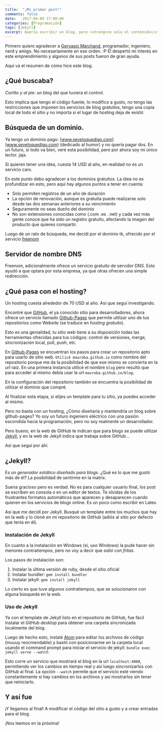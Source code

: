 ```yaml
---
title:  "¡Mi primer post!"
comments: false
date:   2017-04-09 17:00:00
categories: [Programación]
tags: [Jekyll]
excerpt: Quería escribir un blog, pero <strong>no solo el contenido</strong>. No quería caer en servicios que te dejan todo listo, son dueños de toda tu informaicón y pierdes todo si dejan de existir, pero quería que sea gratis. Aquí les cuento <strong>cómo lo hice</strong>.
---
```

Primero quiero agradecer a [Gervasio Marchand](https://g3rv4.com/), programador, ingeniero, nerd y amigo. No necesariamente en ese orden. :P Él despertó mi interés en este emprendimiento y algunos de sus posts fueron de gran ayuda.

Aquí va el resumen de cómo hice este blog.

## ¿Qué buscaba?

_Cortito y al pie_: un blog del que tuviera el control.

Esto implica que tengo el código fuente, lo modifico a gusto, no tengo las restricciones que imponen los servicios de blog gratuitos, tengo una copia local de todo el sitio y no importa si el lugar de hosting deja de existir.

## Búsqueda de un dominio.

Ya tengo un dominio pago: [www.seveloquedigo.com](www.seveloquedigo.com) (dedicado al humor) y no quería pagar dos. En un futuro, si todo va bien, veré esta posibilidad, pero por ahora soy mi único lector. jaja.

Si quieren tener una idea, cuesta 14 USD al año, en realidad no es un servicio caro.

En este punto debo agradecer a los dominios gratuitos. La idea no es profundizar en esto, pero aquí hay algunos puntos a tener en cuenta:
* Solo permiten registros de un año de duración
* La opción de renovación, aunque es gratuita puede realizarse solo desde las dos semanas anteriores a su vencimiento
* Seguramente no seas dueño del dominio
* No son extensiones conocidas como (.com .es . net) y cada vez más gente conoce que ha sido un registro gratuito, afectando la imagen del producto que quieres compartir.

Luego de un rato de búsqueda, me decidí por el dominio tk, ofrecido por el servicio [freenom](http://www.freenom.com/es/freeandpaiddomains.html)

## Servidor de nombre DNS

Freenom, adicionalmente ofrece un servicio gratuito de servidor DNS. Esto ayudó a que optara por esta empresa, ya que otras ofrecen una simple redirección.

## ¿Qué pasa con el hosting?

Un hosting cuesta alrededor de 70 USD al año. Así que seguí investigando.

Encontré que [GitHub](https://github.com/), el ya conocido sitio para desarrolladores, ahora ofrece un servicio llamado [Github-Pages](https://pages.github.com/) que permite utilizar uno de tus repositorios como Website (se traduce en _hosting gratuito_).

Esto es una genialidad, tu sitio web tiene a su disposición todas las herramientas ofrecidas para tus códigos: control de versiones, merge, sincronización local, pull, push, etc.

En [Github-Pages](https://pages.github.com/) se encuentran los pasos para crear un repositorio apto para usarlo de sitio web. `Utilicé mauroba.github.io` como nombre del repositorio porque me da la posibilidad de que ese mismo se convierta en la url raíz. En una primera instancia utilicé el nombre `blog` pero resultó que para acceder al mismo debía usar la url `mauroba.github.io/blog`.

En la configuración del repositorio también se encuentra la posibilidad de utilizar el dominio que compré.

Al finalizar esta etapa, si elijes un template para tu sitio, ya puedes acceder al mismo.

Pero no basta con un hosting, ¿Cómo diseñaría y mantendría un blog sobre github-pages? Yo soy un futuro ingeniero eléctrico con una pasión escondida hacia la programación, pero no soy realmente un desarrollador.

Pero bueno, en la web de GitHub te indican que para blogs se puede utilizar [Jekyll](https://jekyllrb.com), y en la web de Jekyll indica que trabaja sobre GitHub...

Así que seguí por ahí.

## ¿Jekyll?

Es un _generador estático diseñado para blogs_. ¿Qué es lo que me gustó más de él? La posibilidad de sentirme en la matrix.

Suena gracioso pero es verdad. No es para cualquier usuario final, los post se escriben en consola o en un editor de textos. Te olvidas de los frustrantes formatos automáticos que aparecen y desaparecen cuando quieren en los servicios de blogs online. Es un poco como escribir en Latex.

Así que me decidí por Jekyll. Busqué un template entre los muchos que hay en la web y lo cloné en mi repositorio de GitHub (adiós al sitio por defecto que tenía en él).

### Instalación de Jekyll

En cuanto a la instalación en Windows (sí, uso Windows) la pude hacer sin menores contratiempos, pero no voy a decir que _salió con fritas_.

Los pasos de instalación son:
1. Instalar la última versión de ruby, desde el sitio oficial
2. Instalar bundler: `gem install bundler`
3. Instalar jekyll: `gem install jekyll`

Lo cierto es que tuve algunos contratiempos, que se solucionaron con alguna búsqueda en la web.

### Uso de Jekyll

Ya con el template de Jekyll listo en el repositorio de GitHub, fue fácil instalar el _GitHub desktop_ para obtener una carpeta sincronizada localmente del blog.

Luego de hecho esto, instalé [Atom](https://atom.io/) para editar los archivos de código (muuuy reocmendable) y bastó con posicionarme en la carpeta local usando el command prompt para iniciar el servicio de jekyll:
`bundle exec jekyll serve --watch`

Esto corre un servicio que mostrará el blog en la url `localhost:4000`, permitiendo ver los cambios en tiempo real y así luego sincronizarlos con GitHub al final. La opción `--watch` permite que el servicio esté viendo constantemente si hay cambios en los archivos y así mostrarlos sin tener que reiniciarlo.

## Y así fue

¡Y llegamos al final! A modificar el código del sitio a gusto y a crear entradas para el blog.

¡Nos leemos en la próxima!
